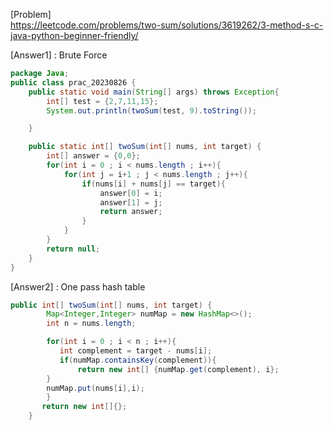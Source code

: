[Problem]<br>
https://leetcode.com/problems/two-sum/solutions/3619262/3-method-s-c-java-python-beginner-friendly/


[Answer1] : Brute Force
```java
package Java;
public class prac_20230826 {
    public static void main(String[] args) throws Exception{
        int[] test = {2,7,11,15};
        System.out.println(twoSum(test, 9).toString());

    }

    public static int[] twoSum(int[] nums, int target) {
        int[] answer = {0,0};
        for(int i = 0 ; i < nums.length ; i++){
            for(int j = i+1 ; j < nums.length ; j++){
                if(nums[i] + nums[j] == target){
                    answer[0] = i;
                    answer[1] = j;
                    return answer;
                }
            }
        }
        return null;
    }
}

```

[Answer2] : One pass hash table
```java
public int[] twoSum(int[] nums, int target) {
        Map<Integer,Integer> numMap = new HashMap<>();
        int n = nums.length;

        for(int i = 0 ; i < n ; i++){
           int complement = target - nums[i];
           if(numMap.containsKey(complement)){
               return new int[] {numMap.get(complement), i};
        }
        numMap.put(nums[i],i);
        }
       return new int[]{};
    }
```
